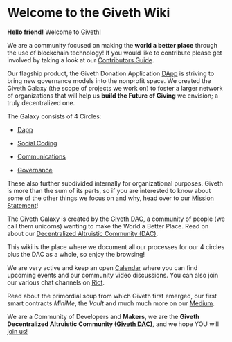 # Welcome to the Giveth Wiki

**Hello friend!** Welcome to [Giveth](http://giveth.io)!

We are a community focused on making the **world a better place** through the use of blockchain technology! If you would like to contribute please get involved by taking a look at our [Contributors Guide](../dac/contributors-guide).

Our flagship product, the Giveth Donation Application [DApp](https://giveth.io/#dapp) is striving to bring new governance models into the nonprofit space. We created the Giveth Galaxy (the scope of projects we work on) to foster a larger network of organizations that will help us **build the Future of Giving** we envision; a truly decentralized one.

The Galaxy consists of 4 Circles:

* [Dapp](../dapp)

* [Social Coding](../social-coding)

* [Communications](../communications)

* [Governance](../governance)

These also further subdivided internally for organizational purposes. Giveth is more than the sum of its parts, so if you are interested to know about some of the other things we focus on and why, head over to our [Mission Statement](./dac/mission/)!

The Giveth Galaxy is created by the [Giveth DAC](../dac), a community of people (we call them unicorns) wanting to make the World a Better Place. Read on about our [Decentralized Altruistic Community (DAC)](../dac).

This wiki is the place where we document all our processes for our 4 circles plus the DAC as a whole, so enjoy the browsing!  

We are very active and keep an open [Calendar](../dac/calendar/) where you can find upcoming events and our community video discussions. You can also join our various chat channels on [Riot](https://riot.im/app/#/group/+giveth:matrix.org).

Read about the primordial soup from which Giveth first emerged, our first smart contracts *MiniMe*, the *Vault* and much much more on our [Medium](https://medium.com/giveth).


We are a Community of Developers and **Makers**, we are the **Giveth Decentralized Altruistic Community ([Giveth DAC](https://giveth.io/#dac))**, and we hope YOU will [join us!](http://join.giveth.io)
